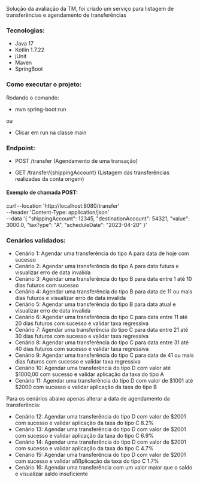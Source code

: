 Solução da avaliação da TM, foi criado um serviço para listagem de transferências e agendamento de transferências

### Tecnologias:
 - Java 17
 - Kotlin 1.7.22
 - jUnit
 - Maven
 - SpringBoot

### Como executar o projeto:

Rodando o comando: 
- mvn spring-boot:run

ou

- Clicar em run na classe main

### Endpoint:

- POST /transfer (Agendamento de uma transação)

- GET  /transfer/{shippingAccount} (Listagem das transferências realizadas da conta origem)

#### Exemplo de chamada POST:

curl --location 'http://localhost:8080/transfer' \
--header 'Content-Type: application/json' \
--data '{
    "shippingAccount": 12345,
    "destinationAccount": 54321,
    "value": 3000.0,
    "taxType": "A",
    "scheduleDate": "2023-04-20"
}'

### Cenários validados:

- Cenário 1: Agendar uma transferência do tipo A para data de hoje com sucesso
- Cenário 2: Agendar uma transferência do tipo A para data futura e visualizar erro de data invalida
- Cenário 3: Agendar uma transferência do tipo B para data entre 1 até 10 dias futuros com sucesso
- Cenário 4: Agendar uma transferência do tipo B para data de 11 ou mais dias futuros e visualizar erro de data invalida
- Cenário 5: Agendar uma transferência do tipo B para data atual e visualizar erro de data invalida
- Cenário 6: Agendar uma transferência do tipo C para data entre 11 até 20 dias futuros com sucesso e validar taxa regressiva
- Cenário 7: Agendar uma transferência do tipo C para data entre 21 até 30 dias futuros com sucesso e validar taxa regressiva
- Cenário 8: Agendar uma transferência do tipo C para data entre 31 até 40 dias futuros com sucesso e validar taxa regressiva
- Cenário 9: Agendar uma transferência do tipo C para data de 41 ou mais dias futuros com sucesso e validar taxa regressiva
- Cenário 10: Agendar uma transferência do tipo D com valor até $1000,00 com sucesso e validar aplicação da taxa do tipo A
- Cenário 11: Agendar uma transferência do tipo D com valor de $1001 até $2000 com sucesso e validar aplicação da taxa do tipo B

Para os cenários abaixo apenas alterar a data de agendamento da transferência:
- Cenário 12: Agendar uma transferência do tipo D com valor de $2001 com sucesso e validar aplicação da taxa do tipo C 8.2%
- Cenário 13: Agendar uma transferência do tipo D com valor de $2001 com sucesso e validar aplicação da taxa do tipo C 6.9%
- Cenário 14: Agendar uma transferência do tipo D com valor de $2001 com sucesso e validar aplicação da taxa do tipo C 4.7%
- Cenário 15: Agendar uma transferência do tipo D com valor de $2001 com sucesso e validar aßßplicação da taxa do tipo C 1.7%
- Cenário 16: Agendar uma transferência com um valor maior que o saldo e visualizar saldo insuficiente